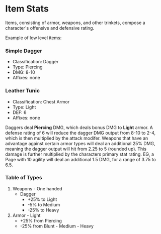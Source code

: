 # Item Stats

Items, consisting of armor, weapons, and other trinkets, compose a character's offensive and  defensive rating.

Example of low level items:

### Simple Dagger
  - Classification: Dagger
  - Type: Piercing
  - DMG: 8-10
  - Affixes: none

### Leather Tunic
  - Classification: Chest Armor
  - Type: Light
  - DEF: 6
  - Affixes: none

Daggers deal <b>Piercing</b> DMG, which deals bonus DMG to <b>Light</b> armor. A defense rating of 6 will reduce the dagger DMG output from 8-10 to 2-4, which is then multiplied by the attack modifer. Weapons that have an advantage against certain armor types will deal an additional 25% DMG, meaning the dagger output will hit from 2.25 to 5 (rounded up). This damage is further multiplied by the characters primary stat rating. EG, a Page with 10 agility will deal an additional 1.5 DMG, for a range of 3.75 to 6.5.

### Table of Types
  1. Weapons
    - One handed
      - Dagger
        - +25% to Light
        - -5% to Medium
        - -25% to Heavy
  2. Armor
    - Light
      - +25% from Piercing
      - -25% from Blunt
    - Medium
    - Heavy
